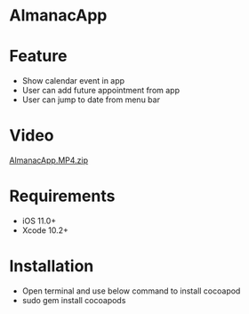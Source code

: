 # AlmanacApp

# Feature
- Show calendar event in app
- User can add future appointment from app
- User can jump to date from menu bar

# Video
[AlmanacApp.MP4.zip](https://github.com/iosdeveloper-portfolio/AlmanacApp/files/12051039/AlmanacApp.MP4.zip)


# Requirements
- iOS 11.0+
- Xcode 10.2+

# Installation
- Open terminal and use below command to install cocoapod
- sudo gem install cocoapods
